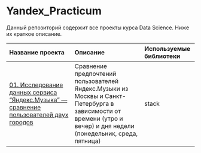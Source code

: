 # Yandex_Practicum   
Данный репозиторий содержит все проекты курса Data Science. Ниже их краткое описание.   
   
| Название проекта      | Описание               | Используемые библиотеки     |
| :-------------------- | :--------------------- |:--------------------------- |
| [01. Исследование данных сервиса “Яндекс.Музыка” — сравнение пользователей двух городов](https://github.com/suslovsergeu/Yandex_Practicum/tree/main/01.%20Music%20in%20cities) | Сравнение предпочтений пользователей Яндекс.Музыки из Москвы и Санкт-Петербурга в зависимости от времени (утро и вечер) и дня недели (понедельник, среда, пятница) | stack |
